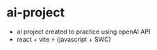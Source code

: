 # ai-project
- ai project created to practice using openAI API
- react + vite ⚡️ (javascript + SWC)
